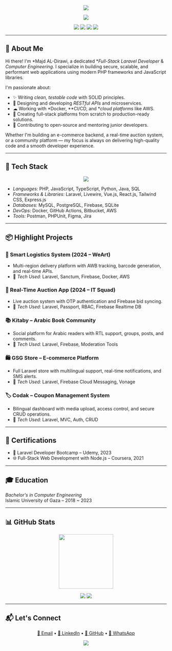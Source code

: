 <p align="center">
  <img src="https://capsule-render.vercel.app/api?type=waving&color=F97316&height=200&section=header&text=Majd%20AL-Dirawi&fontSize=45&fontColor=ffffff&animation=twinkling" />
</p>

<p align="center">
  <img src="https://readme-typing-svg.demolab.com?font=Fira+Code&weight=500&size=22&pause=1000&color=F97316&center=true&vCenter=true&width=450&lines=Full-Stack+Laravel+Developer;API+Specialist+%7C+Backend+Engineer;Open+Source+Contributor+%7C+4%2B+Years+Experience" />
</p>


<p align="center">
  <a href="mailto:majderawi@gmail.com"><img src="https://img.shields.io/badge/Email-majderawi@gmail.com-orange?style=flat-square&logo=gmail"></a>
  <a href="https://linkedin.com/in/majd-derawi-50b71627b"><img src="https://img.shields.io/badge/LinkedIn-MajdDerawi-blue?style=flat-square&logo=linkedin"></a>
  <a href="https://github.com/majd70"><img src="https://img.shields.io/badge/GitHub-majd70-lightgray?style=flat-square&logo=github"></a>
  <a href="https://wa.me/972595276896"><img src="https://img.shields.io/badge/WhatsApp-Message-green?style=flat-square&logo=whatsapp"></a>
</p>

---

## 🧠 About Me

Hi there! I'm *Majd AL-Dirawi, a dedicated **Full-Stack Laravel Developer* & *Computer Engineering*. I specialize in building secure, scalable, and performant web applications using modern PHP frameworks and JavaScript libraries.

I'm passionate about:

- ✨ Writing *clean, testable code* with SOLID principles.
- 🚀 Designing and developing *RESTful APIs* and microservices.
- ☁ Working with *Docker, **CI/CD, and **cloud platforms* like AWS.
- 📱 Creating full-stack platforms from scratch to production-ready solutions.
- 🤝 Contributing to open-source and mentoring junior developers.

Whether I'm building an e-commerce backend, a real-time auction system, or a community platform — my focus is always on delivering high-quality code and a smooth developer experience.

---

## 🚀 Tech Stack

<p align="center">
  <img src="https://skillicons.dev/icons?i=php,laravel,docker,mysql,aws,js,vue,react,nodejs,ts,java,py&perline=8" />
</p>

- *Languages:* PHP, JavaScript, TypeScript, Python, Java, SQL  
- *Frameworks & Libraries:* Laravel, Livewire, Vue.js, React.js, Tailwind CSS, Express.js  
- *Databases:* MySQL, PostgreSQL, Firebase, SQLite  
- *DevOps:* Docker, GitHub Actions, Bitbucket, AWS  
- *Tools:* Postman, PHPUnit, Figma, Jira

---

## 📦 Highlight Projects

### 🚚 Smart Logistics System (2024 – WeArt)
- Multi-region delivery platform with AWB tracking, barcode generation, and real-time APIs.
- 🔧 *Tech Used:* Laravel, Sanctum, Firebase, Docker, AWS

### 🐎 Real-Time Auction App (2024 – IT Squad)
- Live auction system with OTP authentication and Firebase bid syncing.
- 🔧 *Tech Used:* Laravel, Passport, RBAC, Firebase Realtime DB

### 📚 Kitaby – Arabic Book Community
- Social platform for Arabic readers with RTL support, groups, posts, and comments.
- 🔧 *Tech Used:* Laravel, Firebase, Moderation Tools

### 🛍 GSG Store – E-commerce Platform
- Full Laravel store with multilingual support, real-time notifications, and SMS alerts.
- 🔧 *Tech Used:* Laravel, Firebase Cloud Messaging, Vonage

### 🏷 Codak – Coupon Management System
- Bilingual dashboard with media upload, access control, and secure CRUD operations.
- 🔧 *Tech Used:* Laravel, MVC, Auth, CRUD

---

## 🧾 Certifications

- 🧪 Laravel Developer Bootcamp – Udemy, 2023  
- 🌐 Full-Stack Web Development with Node.js – Coursera, 2021

---

## 🎓 Education

*Bachelor's in Computer Engineering*  
Islamic University of Gaza – 2018 ~ 2023

---

## 📊 GitHub Stats

<p align="center">
  <img src="https://streak-stats.demolab.com?user=majd70&theme=radical&hide_border=false" height="170" />
</p>



<p align="center">
  <img src="https://github-profile-summary-cards.vercel.app/api/cards/profile-details?username=majd70&theme=tokyonight" />
  <img src="https://github-contribution-trophy.vercel.app/?username=majd70&theme=darkhub&row=1&column=6" />
</p>


---

## 📬 Let's Connect

<p align="center">
  <a href="mailto:majderawi@gmail.com">📩 Email</a> • 
  <a href="https://linkedin.com/in/majd-derawi-50b71627b">🔗 LinkedIn</a> • 
  <a href="https://github.com/majd70">🐙 GitHub</a> • 
  <a href="https://wa.me/972595276896">💬 WhatsApp</a>
</p>

<p align="center">
  <img src="https://capsule-render.vercel.app/api?type=waving&color=0:F97316,100:F59E0B&height=120&section=footer" />
</p>
